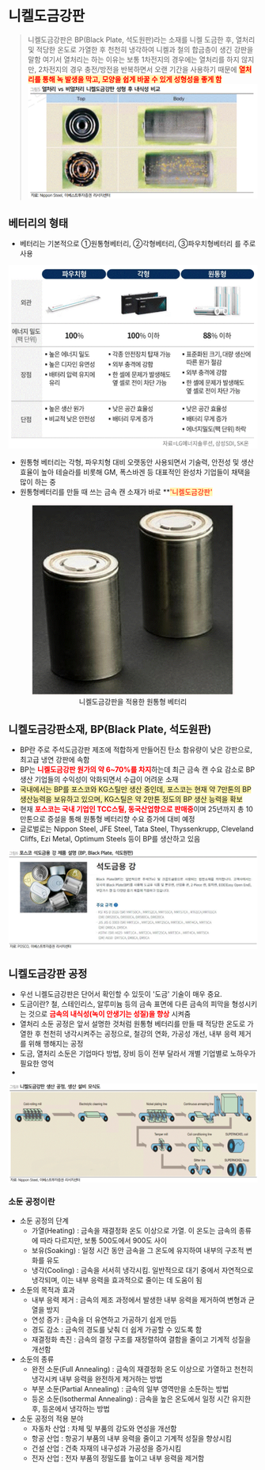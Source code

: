 # 니켈도금강판
> 니켈도금강판은 BP(Black Plate, 석도원판)라는 소재를 니켈 도금한 후, 열처리 및 적당한 온도로 가열한 후 천천히 냉각하여 니켈과 철의 합금층이 생긴 강판을 말함
> 여기서 열처리는 하는 이유는 보통 1차전지의 경우에는 열처리를 하지 않지만, 2차전지의 경우 충전/방전을 반복하면서 오랜 기간을 사용하기 때문에 **<span style="color:red; background-color:#fff5b1">열처리를 통해 녹 발생을 막고, 모양을 쉽게 바꿀 수 있게 성형성을 좋게 함</span>**
![열처리VS비열처리 니켈도금강판 성형 후 내식성 비교](https://github.com/dragoglass/invest/blob/stock/%EC%9D%B4%EC%B0%A8%EC%A0%84%EC%A7%80/%EB%8B%88%EC%BC%88%EB%8F%84%EA%B8%88%EA%B0%95%ED%8C%90/%EB%82%B4%EC%8B%9D%EC%84%B1%EB%B9%84%EA%B5%90.gif?raw=1)

## 베터리의 형태
- 베터리는 기본적으로 ①원통형베터리, ②각형베터리, ③파우치형베터리 를 주로 사용

![전기차 베터리 형태 및 장단점](https://github.com/dragoglass/invest/blob/stock/%EC%9D%B4%EC%B0%A8%EC%A0%84%EC%A7%80/%EB%8B%88%EC%BC%88%EB%8F%84%EA%B8%88%EA%B0%95%ED%8C%90/%EB%B2%A0%ED%84%B0%EB%A6%AC%ED%98%95%ED%83%9C.gif?raw=1)

- 원통형 베터리는 각형, 파우치형 대비 오랫동안 사용되면서 기술력, 안전성 및 생산효율이 높아 테슬라를 비롯해 GM, 폭스바겐 등 대표적인 완성차 기업들이 채택을 많이 하는 중
- 원통형베터리를 만들 때 쓰는 금속 캔 소재가 바로 **<span style="color:red; background-color:#fff5b1">'니켈도금강판'</span>
<p align="center">
    <img src=https://github.com/dragoglass/invest/blob/stock/%EC%9D%B4%EC%B0%A8%EC%A0%84%EC%A7%80/%EB%8B%88%EC%BC%88%EB%8F%84%EA%B8%88%EA%B0%95%ED%8C%90/%EC%9B%90%ED%86%B5%ED%98%95%EB%B2%A0%ED%84%B0%EB%A6%AC.gif?raw=1 alt="니켈도금강판을 적용한 원통형베터리" />
    <br>
   니켈도금강판을 적용한 원통형 베터리
</p>

## 니켈도금강판소재, BP(Black Plate, 석도원판)
- BP란 주로 주석도금강판 제조에 적합하게 만들어진 탄소 함유량이 낮은 강판으로, 최고급 냉연 강판에 속함
- BP는 **<span style="color:red">니켈도금강판 원가의 약 6~70%를 차지**하는데 최근 금속 캔 수요 감소로 BP 생산 기업들의 수익성이 악화되면서 수급이 어려운 소재
- <span style="background-color:#fff5b1">국내에서는 BP를 포스코와 KG스틸만 생산 중인데, 포스코는 현재 약 7만톤의 BP 생산능력을 보유하고 있으며, KG스틸은 약 2만톤 정도의 BP 생산 능력을 확보
- 현재 **<span style="color:red">포스코는 국내 기업인 TCC스틸, 동국산업향으로 판매중**이며 25년까지 총 10만톤으로 증설을 통해 원통형 베터리향 수요 증가에 대비 예정
- 글로벌로는 Nippon Steel, JFE Steel, Tata Steel, Thyssenkrupp, Cleveland Cliffs, Ezi Metal, Optimum Steels 등이 BP를 생산하고 있음

![포스코 석도금용 강 제품 설명 (BP, Black Plate, 석도원판)](https://github.com/dragoglass/invest/blob/stock/%EC%9D%B4%EC%B0%A8%EC%A0%84%EC%A7%80/%EB%8B%88%EC%BC%88%EB%8F%84%EA%B8%88%EA%B0%95%ED%8C%90/%EC%84%9D%EB%8F%84%EC%9B%90%ED%8C%90.gif?raw=1)

## 니켈도금강판 공정
- 우선 니켈도금강판은 단어서 확인할 수 있듯이 '도금' 기술이 매우 중요.
- 도금이란? 철, 스테인리스, 알루미늄 등의 금속 표면에 다른 금속의 피막을 형성시키는 것으로 **<span style="color:red">금속의 내식성(녹이 안생기는 성질)을 향상** 시켜줌
- 열처리 소둔 공정은 앞서 설명한 것처럼 원통형 베터리를 만들 때 적당한 온도로 가열한 후 천천히 냉각시켜주는 공정으로, 철강의 연화, 가공성 개선, 내부 응력 제거를 위해 행해지는 공정
- 도금, 열처리 소둔은 기업마다 방법, 장비 등이 전부 달라서 개별 기업별로 노하우가 필요한 영억
- 
![니켈도금강판 생산 공정, 생산 설비 모식도](https://github.com/dragoglass/invest/blob/stock/%EC%9D%B4%EC%B0%A8%EC%A0%84%EC%A7%80/%EB%8B%88%EC%BC%88%EB%8F%84%EA%B8%88%EA%B0%95%ED%8C%90/%EA%B0%95%ED%8C%90%EC%83%9D%EC%82%B0%EA%B3%B5%EC%A0%95.gif?raw=1)

### 소둔 공정이란
- 소둔 공정의 단계
  - 가열(Heating) : 금속을 재결정화 온도 이상으로 가열. 이 온도는 금속의 종류에 따라 다르지만, 보통 500도에서 900도 사이
  - 보유(Soaking) : 일정 시간 동안 금속을 그 온도에 유지하여 내부의 구조적 변화를 유도
  - 냉각(Cooling) : 금속을 서서히 냉각시킴. 일반적으로 대기 중에서 자연적으로 냉각되며, 이는 내부 응력을 효과적으로 줄이는 데 도움이 됨
- 소둔의 목적과 효과
  - 내부 응력 제거 : 금속의 제조 과정에서 발생한 내부 응력을 제거하여 변형과 균열을 방지
  - 연성 증가 : 금속을 더 유연하고 가공하기 쉽게 만듬
  - 경도 감소 : 금속의 경도를 낮춰 더 쉽게 가공할 수 있도록 함
  - 재결정화 촉진 : 금속의 결정 구조를 재정렬하여 결함을 줄이고 기계적 성질을 개선함
- 소둔의 종류
  - 완전 소둔(Full Annealing) : 금속의 재결정화 온도 이상으로 가열하고 천천히 냉각시켜 내부 응력을 완전하게 제거하는 방법
  - 부분 소둔(Partial Annealing) : 금속의 일부 영역만을 소둔하는 방법
  - 등온 소둔(Isothermal Annealing) : 금속을 높은 온도에서 일정 시간 유지한 후, 등온에서 냉각하는 방법
- 소둔 공정의 적용 분야
  - 자동차 산업 : 차체 및 부품의 강도와 연성을 개선함
  - 항공 산업 : 항공기 부품의 내부 응력을 줄이고 기계적 성질을 향상시킴
  - 건설 산업 : 건축 자재의 내구성과 가공성을 증가시킴
  - 전자 산업 : 전자 부품의 정밀도를 높이고 내부 응력을 제거함
